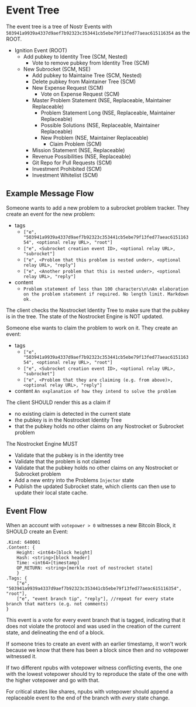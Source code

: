 # Event Tree

The event tree is a tree of Nostr Events with `503941a9939a4337d9aef7b92323c353441cb5ebe79f13fed77aeac615116354` as the ROOT.

- Ignition Event (ROOT)
    - Add pubkey to Identity Tree (SCM, Nested)
        - Vote to remove pubkey from Identity Tree (SCM)
    - New Subrocket (SCM, NSE)
        - Add pubkey to Maintaine Tree (SCM, Nested)
        - Delete pubkey from Maintainer Tree (SCM)
        - New Expense Request (SCM)
            - Vote on Expense Request (SCM)
        - Master Problem Statement (NSE, Replaceable, Maintainer Replaceable)
            - Problem Statement Long (NSE, Replaceable, Maintainer Replaceable)
            - Possible Solutions (NSE, Replaceable, Maintainer Replaceable)
            - New Problem (NSE, Maintainer Replaceable)
                - Claim Problem (SCM)
        - Mission Statement (NSE, Replaceable)
        - Revenue Possibilities (NSE, Replaceable)
        - Git Repo for Pull Requests (SCM)
        - Investment Prohibited <bool> (SCM)
        - Investment Whitelist <pubkeys> (SCM)

## Example Message Flow
Someone wants to add a new problem to a subrocket problem tracker. They create an event for the new problem:
- tags
    - `["e", "503941a9939a4337d9aef7b92323c353441cb5ebe79f13fed77aeac615116354", <optional relay URL>, "root"]`
    - `["e", <Subrocket creation event ID>, <optional relay URL>, "subrocket"]`
    - `["e", <Problem that this problem is nested under>, <optional relay URL>, "reply"]`
    - `["e", <Another problem that this is nested under>, <optional relay URL>, "reply"]`
- content
    - `Problem statement of less than 100 characters\n\nAn elaboration on the problem statement if required. No length limit. Markdown ok.`

The client checks the Nostrocket Identity Tree to make sure that the pubkey is in the tree. The state of the Nostrocket Engine is NOT updated.

Someone else wants to claim the problem to work on it. They create an event:
- tags
    - `["e", "503941a9939a4337d9aef7b92323c353441cb5ebe79f13fed77aeac615116354", <optional relay URL>, "root"]`
    - `["e", <Subrocket creation event ID>, <optional relay URL>, "subrocket"]`
    - `["e", <Problem that they are claiming (e.g. from above)>, <optional relay URL>, "reply"]`
- content `An explanation of how they intend to solve the problem`

The client SHOULD render this as a claim if 
- no existing claim is detected in the current state
- the pubkey is in the Nostrocket Identity Tree
- that the pubkey holds no other claims on any Nostrocket or Subrocket problem

The Nostrocket Engine MUST
- Validate that the pubkey is in the identity tree
- Validate that the problem is not claimed
- Validate that the pubkey holds no other claims on any Nostrocket or Subrocket problem
- Add a new entry into the Problems `Injector` state
-  Publish the updated Subrocket state, which clients can then use to update their local state cache.

## Event Flow
When an account with `votepower > 0` witnesses a new Bitcoin Block, it SHOULD create an Event:
```
.Kind: 640001
.Content: {
    Height: <int64>[block height]
    Hash: <string>[block header]
    Time: <int64>[timestamp]
    OP_RETURN: <string>[merkle root of nostrocket state]
    }
.Tags: {
    ["e", "503941a9939a4337d9aef7b92323c353441cb5ebe79f13fed77aeac615116354", "root"],
    ["e", "event branch tip", "reply"], //repeat for every state branch that matters (e.g. not comments)
}
```

This event is a vote for every event branch that is tagged, indicating that it does not violate the protocol and was used in the creation of the current state, and delineating the end of a block.

If someone tries to create an event with an earlier timestamp, it won't work because we know that there has been a block since then and no votepower witnessed it.

If two different npubs with votepower witness conflicting events, the one with the lowest votepower should try to reproduce the state of the one with the higher votepower and go with that.

For critical states like shares, npubs with votepower should append a replaceable event to the end of the branch with *every* state change.
